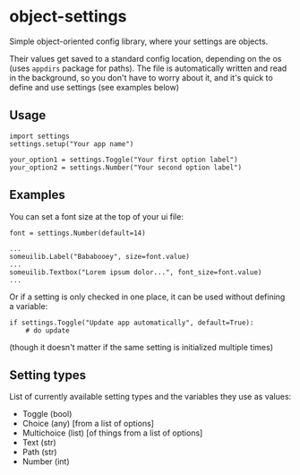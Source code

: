 # object-settings
Simple object-oriented config library, where your settings are objects.

Their values get saved to a standard config location, depending on the os (uses `appdirs` package for paths). The file is automatically written and read in the background, so you don't have to worry about it, and it's quick to define and use settings (see examples below)


## Usage

    import settings
    settings.setup("Your app name")
    
    your_option1 = settings.Toggle("Your first option label")
    your_option2 = settings.Number("Your second option label")


## Examples

You can set a font size at the top of your ui file:

    font = settings.Number(default=14)

    ...
    someuilib.Label("Bababooey", size=font.value)
    ...
    someuilib.Textbox("Lorem ipsum dolor...", font_size=font.value)
    ...


Or if a setting is only checked in one place, it can be used without defining a variable:

    if settings.Toggle("Update app automatically", default=True):
        # do update

(though it doesn't matter if the same setting is initialized multiple times)


## Setting types

List of currently available setting types and the variables they use as values:

- Toggle (bool)
- Choice (any)  [from a list of options]
- Multichoice (list)  [of things from a list of options]
- Text (str)
- Path (str)
- Number (int)

